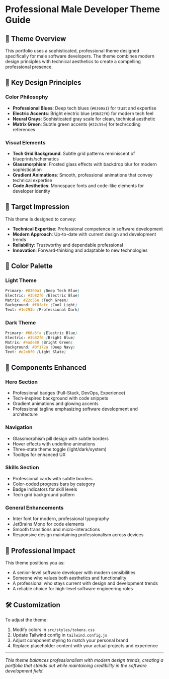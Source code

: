 # Professional Male Developer Theme Guide

## 🎨 Theme Overview

This portfolio uses a sophisticated, professional theme designed specifically for male software developers. The theme combines modern design principles with technical aesthetics to create a compelling professional presence.

## 🌟 Key Design Principles

### Color Philosophy
- **Professional Blues**: Deep tech blues (`#0369a1`) for trust and expertise
- **Electric Accents**: Bright electric blue (`#3b82f6`) for modern tech feel
- **Neural Grays**: Sophisticated gray scale for clean, technical aesthetic
- **Matrix Green**: Subtle green accents (`#22c55e`) for tech/coding references

### Visual Elements
- **Tech Grid Background**: Subtle grid patterns reminiscent of blueprints/schematics
- **Glassmorphism**: Frosted glass effects with backdrop blur for modern sophistication
- **Gradient Animations**: Smooth, professional animations that convey technical expertise
- **Code Aesthetics**: Monospace fonts and code-like elements for developer identity

## 🎯 Target Impression

This theme is designed to convey:
- **Technical Expertise**: Professional competence in software development
- **Modern Approach**: Up-to-date with current design and development trends
- **Reliability**: Trustworthy and dependable professional
- **Innovation**: Forward-thinking and adaptable to new technologies

## 🔧 Color Palette

### Light Theme
```css
Primary: #0369a1 (Deep Tech Blue)
Electric: #3b82f6 (Electric Blue)
Matrix: #22c55e (Tech Green)
Background: #f8fafc (Cool Light)
Text: #1e293b (Professional Dark)
```

### Dark Theme
```css
Primary: #60a5fa (Electric Blue)
Electric: #3b82f6 (Bright Blue)
Matrix: #4ade80 (Bright Green)
Background: #0f172a (Deep Navy)
Text: #e2e8f0 (Light Slate)
```

## 🚀 Components Enhanced

### Hero Section
- Professional badges (Full-Stack, DevOps, Experience)
- Tech-inspired background with code snippets
- Gradient animations and glowing accents
- Professional tagline emphasizing software development and architecture

### Navigation
- Glassmorphism pill design with subtle borders
- Hover effects with underline animations
- Three-state theme toggle (light/dark/system)
- Tooltips for enhanced UX

### Skills Section
- Professional cards with subtle borders
- Color-coded progress bars by category
- Badge indicators for skill levels
- Tech grid background pattern

### General Enhancements
- Inter font for modern, professional typography
- JetBrains Mono for code elements
- Smooth transitions and micro-interactions
- Responsive design maintaining professionalism across devices

## 💼 Professional Impact

This theme positions you as:
- A senior-level software developer with modern sensibilities
- Someone who values both aesthetics and functionality
- A professional who stays current with design and development trends
- A reliable choice for high-level software engineering roles

## 🛠️ Customization

To adjust the theme:
1. Modify colors in `src/styles/tokens.css`
2. Update Tailwind config in `tailwind.config.js`
3. Adjust component styling to match your personal brand
4. Replace placeholder content with your actual projects and experience

---

*This theme balances professionalism with modern design trends, creating a portfolio that stands out while maintaining credibility in the software development field.* 